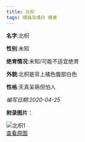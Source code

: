 ```yaml
---
title: 北枳
tags: 橘猫及橘白 健康 
---
```


**名字**:北枳

**性别**:未知

**绝育情况**:未知/可能不适宜绝育

**外貌**:北枳是背上橘色腹部白色

**性格**:天真呆萌但怕人

*编写日期:2020-04-25*

**附录图片**：

![北枳1](http://q9a0pgz83.bkt.clouddn.com/cats/m_北枳1.jpg)    
[查看原图](http://q9a0pgz83.bkt.clouddn.com/cats/l_北枳1.jpg)    
